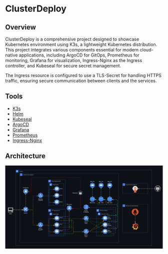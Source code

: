 # ClusterDeploy

## Overview

ClusterDeploy is a comprehensive project designed to showcase Kubernetes environment using K3s, a lightweight Kubernetes distribution. This project integrates various components essential for modern cloud-native applications, including ArgoCD for GitOps, Prometheus for monitoring, Grafana for visualization, Ingress-Nginx as the Ingress controller, and Kubeseal for secure secret management.

The Ingress resource is configured to use a TLS-Secret for handling HTTPS traffic, ensuring secure communication between clients and the services.

## Tools

- [K3s](https://k3s.io/)
- [Helm](https://helm.sh/)
- [Kubeseal](https://sealed-secrets.netlify.app/)
- [ArgoCD](https://argoproj.github.io/cd/)
- [Grafana](https://grafana.com/)
- [Prometheus](https://prometheus.io/)
- [Ingress-Nginx](https://kubernetes.github.io/ingress-nginx/)

## Architecture

![ClusterDeploy-Diagram](./assets/cluster-deploy.svg)
